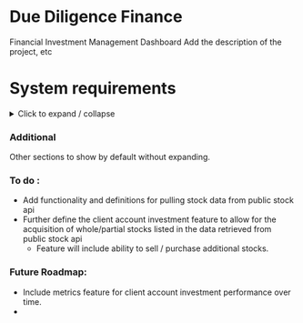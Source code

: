 



<!-- 
- [x] 
- [ ]
- [ ] 
- [ ] 
- [ ] 
- [ ] 
- [ ] 
- [ ] 
-->

# Due Diligence Finance 
Financial Investment Management Dashboard
    Add the description of the project, etc


# System requirements


<details>

  <summary> Click to expand / collapse </summary>

  <h2>Functional requirements:</h2>
  <details>
      <summary> Click to expand / collapse </summary>
      <h3> System Authorization</h3>
<details>
<summary> Click to expand / collapse </summary>
- [ ] System will authenticate users using JWT token authentication
- [ ] User actions within the system will be authorized based on their assigned role's permission list
- [ ] The system will automatically log out users after a period of inactivity
- [ ] The system will prevent actions from sources without the proper authorization
- [ ] The system will provide logs for authentication based actions / events
- [ ] 
</details>
      <h3>  Application Front-end Requirements (React, JS/TS based)</h3>
      <details>
          <summary> Click to expand / collapse </summary>
          - [ ] The web application will provide a login dashboard that can be accessed via the provided web-link once the application is live
          - [ ] The system will provide the user with a front end dashboard that is customized to display actions appropriate to their specific account's permissions.
      </details>
      <h3>  Application Core / Back-end Requirements (Java Spring Boot based)</h3>
      <details>
          <summary> Click to expand / collapse </summary>
          <h4> Shared / General UserAccount requirements</h4>
          <details>
              <summary> Click to expand / collapse </summary>
              - [ ] The system will provide support for the following UserAccount role types, Guest, Client, Employee, and Admin. (Ideally using enum values)
              - [ ] A user of the system can create their initial UserAccount if they do not have one. They will use their email address, and provide the system with a password for the new UserAccount.
              - [ ] Relevant password standards will be enforced for all UserAccount passwords
              - [ ] A newly created UserAccount will automatically be set to the guest UserAccount role type.
              - [ ] The system will provide the option for a user to register for a new UserAccount by providing their email, name, and a valid password.
              - [ ] An authenticated user with an active session will be able to update their profile information
              - [ ] The system will provide a mechanism for users to reset their UserAccount password
              - [ ] 
          </details>
          <!-- Comments etc -->
          <h4>Guest Role UserAccount:</h4>
          <details>
              <summary> Click to expand / collapse </summary>
              - [ ] A UserAccount of the role type Guest can request that an admin or employee confirms their account creation and upgrades their UserAccount role from Guest to Client (or admin can directly set the account to employee etc as needed)
              - [ ] 
          </details>
          <h4> Client Role UserAccount:</h4>
          <details> 
              <summary> Click to expand / collapse </summary>
              - [ ] The system will provide the mechanism to assign/pair a Client UserAccount to an Employee UserAccount
              - [ ] The system will provide the ability to sort and search for specific client UserAccounts based on relevant criterias
              - [ ] The system will allow a Client UserAccount's information to be updated in the system
              - [ ] The system will automatically provide a Client ID value to UserAccounts with the Client role
              - [ ] The system will allow the creation of new Client accounts through the upgrade of a Guest account (managed/approved by an Employee or Admin account type)
          </details>
          <h4> Employee Role UserAccount:</h4>
          <details> 
              <summary> Click to expand / collapse </summary>
              - [ ] A UserAccount of the role type Employee can approve a request submitted by a UserAccount of the Guest role type to have their account's role upgraded to the Client type.
              - [ ] 
          </details>
          <h4> Admin Role UserAccount:</h4>
          <details> 
              <summary> Click to expand / collapse </summary>
              - [ ] A UserAccount of the role type Admin can approve a request submitted by a UserAccount of the Guest role type to have their account's role upgraded to the Client type.
              - [ ] An Admin account will be able to view, update, and delete UserAccounts from the system manually in the dashboard
              - [ ] The system will provide the mechanism for assigning role values to UserAccounts
              - [ ] 
          </details>
      </details>
  </details>

## Non-Functional Requirements:    

<details style="margin-left: 20px"> 
<summary><strong> Maintainability </strong></summary>

- [ ] The system should be developed using TDD based coding practices
- [ ] The system will contain a high percentage of automated test coverage
- [ ] The system will include detailed code documentation
- [ ] The system will implement and utilize logging for troubleshooting where necessary
- [ ] Coding will follow industry best practices for Java Spring boot
</details>


<details style="margin-left: 20px"> 
<summary><strong> System Usability:</strong></summary>

- [ ] The user interface provided should be intuitive enough to be used without any prior knowledge of the system.
- [ ] The system should be efficient and usable across multiple platforms
- [ ] Error messages provided in the front end interface to users should be intuitive and give helpful responses related to the error occurring
- [ ] 

</details>


<details style="margin-left: 20px"> 
<summary><strong> Reliability: </strong></summary>

- [ ] Handles all errors gracefully (implements custom error handling)
- [ ] Data persistence properly utilizes transactions for rollbacks in the event of operation failures
- [ ] 

</details>

## Technical Requirements

<details style="margin-left: 20px"> 
<summary><strong> Architecture Requirements:</strong></summary>

- [ ] Spring Boot
- [ ] RESTful APIs utilized for communication between layers
- [ ] Layered architecture (with core, backend, frontend modules)
- [ ] Front-end built & implemented using React JS/TS
- [ ] 
</details>





<details style="margin-left: 20px"> 
<summary><strong> Database & Data Persistence:</strong></summary>

- [ ] The system will utilize MySQL / MariaDB for remote data persistence
- [ ] Data access for the core / backend application implemented using Spring Data JPA
- [ ] 


</details>


<details style="margin-left: 20px"> 
<summary><strong> Testing: </strong></summary>

- [ ] All system business logic should include unit tests
- [ ] All API endpoints should be adequately tested with integration tests
- [ ] Testing should appropriately implement mocking for isolation of tests
- [ ] The system should provide test coverage data metrics
- [ ] The system will implement continuous integration via GitHub Actions
- [ ] 

</details>





</details>

### Additional 
Other sections to show by default without expanding.




### To do : 
- Add functionality and definitions for pulling stock data from public stock api
- Further define the client account investment feature to allow for the acquisition of whole/partial stocks listed in the data retrieved from public stock api
    - Feature will include ability to sell / purchase additional stocks.

### Future Roadmap:  
- Include metrics feature for client account investment performance over time. 
- 
